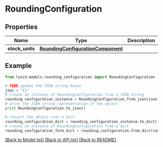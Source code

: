 # RoundingConfiguration


## Properties
Name | Type | Description | Notes
------------ | ------------- | ------------- | -------------
**stock_units** | [**RoundingConfigurationComponent**](RoundingConfigurationComponent.md) |  | [optional] 

## Example

```python
from lusid.models.rounding_configuration import RoundingConfiguration

# TODO update the JSON string below
json = "{}"
# create an instance of RoundingConfiguration from a JSON string
rounding_configuration_instance = RoundingConfiguration.from_json(json)
# print the JSON string representation of the object
print RoundingConfiguration.to_json()

# convert the object into a dict
rounding_configuration_dict = rounding_configuration_instance.to_dict()
# create an instance of RoundingConfiguration from a dict
rounding_configuration_form_dict = rounding_configuration.from_dict(rounding_configuration_dict)
```
[[Back to Model list]](../README.md#documentation-for-models) [[Back to API list]](../README.md#documentation-for-api-endpoints) [[Back to README]](../README.md)


